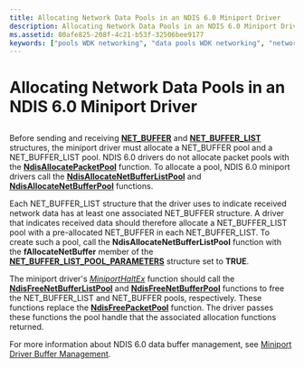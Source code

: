 ```yaml
---
title: Allocating Network Data Pools in an NDIS 6.0 Miniport Driver
description: Allocating Network Data Pools in an NDIS 6.0 Miniport Driver
ms.assetid: 80afe825-208f-4c21-b53f-32506bee9177
keywords: ["pools WDK networking", "data pools WDK networking", "network data pools WDK networking", "allocating data pools"]
---
```


# Allocating Network Data Pools in an NDIS 6.0 Miniport Driver


## <a href="" id="ddk-allocating-network-data-pools-in-ndis-6-0-ng"></a>


Before sending and receiving [**NET\_BUFFER**](https://msdn.microsoft.com/library/windows/hardware/ff568376) and [**NET\_BUFFER\_LIST**](https://msdn.microsoft.com/library/windows/hardware/ff568388) structures, the miniport driver must allocate a NET\_BUFFER pool and a NET\_BUFFER\_LIST pool. NDIS 6.0 drivers do not allocate packet pools with the [**NdisAllocatePacketPool**](https://msdn.microsoft.com/library/windows/hardware/ff550780) function. To allocate a pool, NDIS 6.0 miniport drivers call the [**NdisAllocateNetBufferListPool**](https://msdn.microsoft.com/library/windows/hardware/ff561611) and [**NdisAllocateNetBufferPool**](https://msdn.microsoft.com/library/windows/hardware/ff561613) functions.

Each NET\_BUFFER\_LIST structure that the driver uses to indicate received network data has at least one associated NET\_BUFFER structure. A driver that indicates received data should therefore allocate a NET\_BUFFER\_LIST pool with a pre-allocated NET\_BUFFER in each NET\_BUFFER\_LIST. To create such a pool, call the **NdisAllocateNetBufferListPool** function with the **fAllocateNetBuffer** member of the [**NET\_BUFFER\_LIST\_POOL\_PARAMETERS**](https://msdn.microsoft.com/library/windows/hardware/hh205394) structure set to **TRUE**.

The miniport driver's [*MiniportHaltEx*](https://msdn.microsoft.com/library/windows/hardware/ff559388) function should call the [**NdisFreeNetBufferListPool**](https://msdn.microsoft.com/library/windows/hardware/ff562590) and [**NdisFreeNetBufferPool**](https://msdn.microsoft.com/library/windows/hardware/ff562592) functions to free the NET\_BUFFER\_LIST and NET\_BUFFER pools, respectively. These functions replace the [**NdisFreePacketPool**](https://msdn.microsoft.com/library/windows/hardware/ff551995) function. The driver passes these functions the pool handle that the associated allocation functions returned.

For more information about NDIS 6.0 data buffer management, see [Miniport Driver Buffer Management](miniport-driver-buffer-management.md).

 

 






